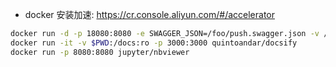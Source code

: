 - docker 安装加速: https://cr.console.aliyun.com/#/accelerator

```sh
docker run -d -p 18080:8080 -e SWAGGER_JSON=/foo/push.swagger.json -v /opt/php-swagger:/foo swaggerapi/swagger-ui
docker run -it -v $PWD:/docs:ro -p 3000:3000 quintoandar/docsify
docker run -p 8080:8080 jupyter/nbviewer
```